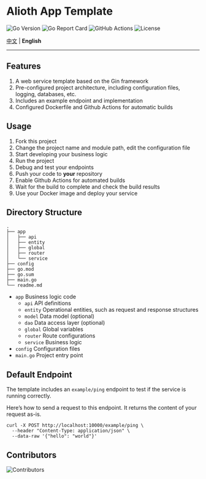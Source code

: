 # Alioth App Template

![Go Version](https://img.shields.io/github/go-mod/go-version/alioth-center/alioth-app-template)
![Go Report Card](https://goreportcard.com/badge/github.com/alioth-center/alioth-app-template)
![GitHub Actions](https://img.shields.io/github/actions/workflow/status/alioth-center/alioth-app-template/build-docker.yml?branch=main)
![License](https://img.shields.io/github/license/alioth-center/alioth-app-template)

[中文](./readme.md) | **English**

----

## Features

1. A web service template based on the Gin framework
2. Pre-configured project architecture, including configuration files, logging, databases, etc.
3. Includes an example endpoint and implementation
4. Configured Dockerfile and Github Actions for automatic builds

## Usage

1. Fork this project
2. Change the project name and module path, edit the configuration file
3. Start developing your business logic
4. Run the project
5. Debug and test your endpoints
6. Push your code to **your** repository
7. Enable Github Actions for automated builds
8. Wait for the build to complete and check the build results
9. Use your Docker image and deploy your service

## Directory Structure

```text
.
├── app
│   ├── api
│   ├── entity
│   ├── global
│   ├── router
│   └── service
├── config
├── go.mod
├── go.sum
├── main.go
└── readme.md
```

- `app` Business logic code
    - `api` API definitions
    - `entity` Operational entities, such as request and response structures
    - `model` Data model (optional)
    - `dao` Data access layer (optional)
    - `global` Global variables
    - `router` Route configurations
    - `service` Business logic
- `config` Configuration files
- `main.go` Project entry point

## Default Endpoint

The template includes an `example/ping` endpoint to test if the service is running correctly.

Here’s how to send a request to this endpoint. It returns the content of your request as-is.

```shell
curl -X POST http://localhost:10000/example/ping \
  --header "Content-Type: application/json" \
  --data-raw '{"hello": "world"}'
```

## Contributors

![Contributors](https://contrib.rocks/image?repo=alioth-center/alioth-app-template&max=1000)
